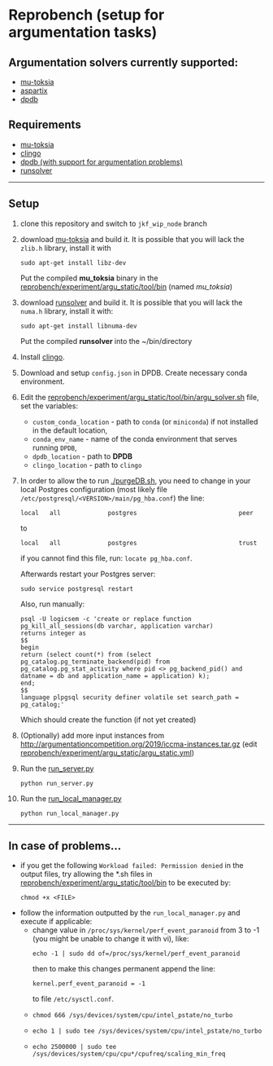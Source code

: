 # Reprobench (setup for argumentation tasks)

## Argumentation solvers currently supported:
- [mu-toksia](https://bitbucket.org/andreasniskanen/mu-toksia/src/master/) 
- [aspartix](https://www.dbai.tuwien.ac.at/proj/argumentation/systempage/)
- [dpdb](https://github.com/gorczyca/dp_on_dbs)


## Requirements
- [mu-toksia](https://bitbucket.org/andreasniskanen/mu-toksia/src/master/) 
- [clingo](https://github.com/potassco/clingo)
- [dpdb (with support for argumentation problems)](https://github.com/gorczyca/dp_on_dbs)
- [runsolver](https://github.com/daajoe/runsolver)
___


## Setup 
1. clone this repository and switch to `jkf_wip_node` branch
2. download [mu-toksia](https://bitbucket.org/andreasniskanen/mu-toksia/src/master/)  and build it. It is possible that you will lack the `zlib.h` library, install it with 
    ```
    sudo apt-get install libz-dev
    ```
    Put the compiled **mu_toksia** binary in the [reprobench/experiment/argu_static/tool/bin](reprobench/experiment/argu_static/tool/bin) (named _mu_toksia_)
3. download [runsolver](https://github.com/daajoe/runsolver) and build it. It is possible that you will lack the `numa.h` library, install it with:
    ```
    sudo apt-get install libnuma-dev
    ```
    Put the compiled **runsolver** into the ~/bin/directory
4. Install [clingo](https://github.com/potassco/clingo).
5. Download and setup `config.json` in DPDB. Create necessary conda environment.
6. Edit the [reprobench/experiment/argu_static/tool/bin/argu_solver.sh](reprobench/experiment/argu_static/tool/bin) file, set the variables:
    - `custom_conda_location` - path to `conda` (or `miniconda`) if not installed in the default location,
    - `conda_env_name` - name of the conda environment that serves running `DPDB`,
    - `dpdb_location` - path to **DPDB**
    - `clingo_location` - path to `clingo`
5. In order to allow the to run [./purgeDB.sh](reprobench/experiment/argu_static/tool/bin/purgeDB.sh), you need to change in your local Postgres configuration (most likely file `/etc/postgresql/<VERSION>/main/pg_hba.conf`) the line:

    ```
    local   all             postgres                            peer
    ```
    to
    ```
    local   all             postgres                            trust
    ```

    if you cannot find this file, run: `locate pg_hba.conf`.

    Afterwards restart your Postgres server:

    ```
    sudo service postgresql restart
    ```
    Also, run manually:
    ```
    psql -U logicsem -c 'create or replace function pg_kill_all_sessions(db varchar, application varchar)
    returns integer as
    $$
    begin
    return (select count(*) from (select pg_catalog.pg_terminate_backend(pid) from pg_catalog.pg_stat_activity where pid <> pg_backend_pid() and datname = db and application_name = application) k);
    end;
    $$
    language plpgsql security definer volatile set search_path = pg_catalog;'
    ```
    Which should create the function (if not yet created)
5. (Optionally) add more input instances from http://argumentationcompetition.org/2019/iccma-instances.tar.gz (edit [reprobench/experiment/argu_static/argu_static.yml](reprobench/experiment/argu_static/argu_static.yml))
5. Run the [run_server.py](run_server.py) 
    ```
    python run_server.py
    ```
6. Run the [run_local_manager.py](run_local_manager.py)       
    ```
    python run_local_manager.py
    ```
___
## In case of problems...
- if you get the following `Workload failed: Permission denied` in the output files, try allowing the *.sh files in [reprobench/experiment/argu_static/tool/bin](reprobench/experiment/argu_static/tool/bin) to be executed by:
    ```
    chmod +x <FILE>
    ``` 
- follow the information outputted by the `run_local_manager.py` and execute if applicable:         
    - change value in `/proc/sys/kernel/perf_event_paranoid` from 3 to -1 (you might be unable to change it with vi), like:
        ```
        echo -1 | sudo dd of=/proc/sys/kernel/perf_event_paranoid
        ```
        then to make this changes permanent append the line:
        ```
        kernel.perf_event_paranoid = -1
        ```
        to file `/etc/sysctl.conf`.
    - 
        ```
        chmod 666 /sys/devices/system/cpu/intel_pstate/no_turbo
        ```
    - 
        ```
        echo 1 | sudo tee /sys/devices/system/cpu/intel_pstate/no_turbo
        ```
    -   
        ```
        echo 2500000 | sudo tee /sys/devices/system/cpu/cpu*/cpufreq/scaling_min_freq
        ```


